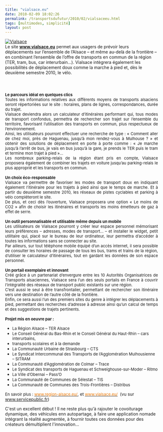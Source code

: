 ```yaml
---
title: "vialsace.eu"
date: 2010-02-09 18:02:26
permalink: /transportsdufutur/2010/02/vialsaceeu.html
tags: [multimodes, simplicité]
layout: post
---
```


<p><a href="https://gabrielplassat.github.io/transportsdufutur/wp-content/uploads/sites/6/old/6a0120a66d2ad4970b0120a87c1c7e970b-pi.gif"><img alt="Vialsace" border="0" class="asset asset-image at-xid-6a0120a66d2ad4970b0120a87c1c7e970b " src="/wp-content/uploads/sites/6/old/6a0120a66d2ad4970b0120a87c1c7e970b-pi.gif" title="Vialsace" /></a> <br />Le site <strong><span style="text-decoration: underline"><a href="http://www.vialsace.eu" target="_blank">www.vialsace.eu</a></span></strong> permet aux usagers de prévoir leurs déplacements sur l’ensemble de l’Alsace – et même au-delà de la frontière – en combinant l’ensemble de l’offre de transports en commun de la région (TER, tram, bus, car interurbain…). Vialsace intègrera également les possibilités de déplacement doux comme la marche à pied et, dès le deuxième semestre 2010, le vélo.<br /></p> <h1></h1> <div><br /></div> <div align="justify" class="texte"><font size="2"><strong>Le parcours idéal en quelques clics<br /></strong></font></div> <div align="justify" class="texte"><font size="2">Toutes les informations relatives aux différents moyens de transports alsaciens seront répertoriées sur le site : horaires, plans de lignes, correspondances, durée du trajet. <br /></font></div> <div align="justify" class="texte"><font size="2">Vialsace deviendra alors un calculateur d’itinéraires performant qui, tous modes de transport confondus, permettra de rechercher son trajet sur l’ensemble du territoire, favorisant l’utilisation des transports en commun, plus respectueux de l’environnement.</font></div> <div align="justify" class="texte"><font size="2"></font></div>   <!--more-->  <div align="justify" class="texte"><font size="2">Ainsi, les utilisateurs pourront effectuer une recherche de type : « Comment aller de chez moi, près de Haguenau, jusqu’à mon rendez-vous à Mulhouse ? » et obtenir des solutions de déplacement en porte à porte comme : « Je marche jusqu’à l’arrêt de bus, je vais en bus jusqu’à la gare, je prends le TER puis le tram et termine mon trajet à pied »…<br /></font></div> <div align="justify" class="texte"><font size="2">Les nombreux parking-relais de la région étant pris en compte, Vialsace proposera également de combiner les trajets en voiture jusqu’au parking-relais le plus approprié et les transports en commun.</font></div> <div align="justify" class="texte"><font size="2"><br /></font></div> <div align="justify" class="texte"><font size="2"><strong>Un choix éco-responsable</strong></font></div> <div align="justify" class="texte"><font size="2"></font></div> <div align="justify" class="texte"><font size="2">Vialsace va permettre de favoriser les modes de transport doux en indiquant également l’itinéraire pour les trajets à pied ainsi que le temps de marche. Et à partir du deuxième semestre 2010, les réseaux de pistes cyclables et parking à vélo compléteront le site.</font></div> <div align="justify" class="texte"><font size="2"></font></div> <div align="justify" class="texte"><font size="2">De plus, et ceci dès l’ouverture, Vialsace proposera une option « Le moins de CO2 » afin de choisir les itinéraires et transports les moins émetteurs de gaz à effet de serre.</font></div> <div align="justify" class="texte"><font size="2"><br /></font></div> <div align="justify" class="texte"><font size="2"><strong>Un outil personnalisable et utilisable même depuis un mobile</strong></font></div> <div align="justify" class="texte"><font size="2"></font></div> <div align="justify" class="texte"><font size="2">Les utilisateurs de Vialsace pourront y créer leur espace personnel mémorisant leurs préférences – adresses, modes de transport… – et installer le widget, petit utilitaire qui, placé sur le bureau de leur ordinateur, leur permettra d’accéder à toutes les informations sans se connecter au site.<br /></font></div> <div align="justify" class="texte"><font size="2">Par ailleurs, sur tout téléphone mobile équipé d’un accès internet, il sera possible de consulter les horaires de passage de tous les bus, trams et trains de la région, d’utiliser le calculateur d’itinéraires, tout en gardant les données de son espace personnel.</font></div> <div align="justify" class="texte"><font size="2"><br /></font></div> <div align="justify" class="texte"><font size="2"><strong>Un portail exemplaire et innovant<br /></strong></font></div> <div align="justify" class="texte"><font size="2">Créé grâce à un partenariat d’envergure entre les 10 Autorités Organisatrices de Transports alsaciennes, Vialsace sera l’un des seuls portails en France à couvrir l’intégralité des réseaux de transport public existants sur une région.<br /></font></div> <div align="justify" class="texte"><font size="2">C’est aussi le seul à être transfrontalier, permettant de rechercher son itinéraire vers une destination de l’autre côté de la frontière.<br /></font></div> <div align="justify" class="texte"><font size="2">Enfin, ce sera aussi l’un des premiers sites du genre à intégrer les déplacements à pied, permettant des recherches d’adresse à adresse ainsi qu’un calcul de temps et des suggestions de trajets pertinents.</font></div> <div align="justify" class="texte"><font size="2"><br /></font></div> <div align="justify" class="texte"><font size="2"><strong>Projet mis en oeuvre par :</strong></font></div> <div class="texte"> <ul> <li> <div><font size="2">La Région Alsace – TER Alsace</font></div> <li> <div><font size="2">Le Conseil Général du Bas-Rhin et le Conseil Général du Haut-Rhin – cars interurbains,</font></div> <li> <div><font size="2">transports scolaires et à la demande</font></div> <li> <div><font size="2">La Communauté Urbaine de Strasbourg – CTS</font></div> <li> <div><font size="2">Le Syndicat Intercommunal des Transports de l’Agglomération Mulhousienne – SITRAM</font></div> <li> <div><font size="2">La Communauté d’Agglomération de Colmar – Trace</font></div> <li> <div><font size="2">Le Syndicat des transports de Haguenau et Schweighouse-sur-Moder – Ritmo</font></div> <li> <div><font size="2">La Ville d’Obernai – Pass’O</font></div> <li> <div><font size="2">La Communauté de Communes de Sélestat – TIS</font></div> <li> <div><font size="2">La Communauté de Communes des Trois-Frontières – Distribus</font></div></li> </li> </li> </li> </li> </li> </li> </li> </li> </li> </ul> </div> <div><font size="2">En savoir plus : </font><a href="http://www.region-alsace.eu/"><font color="#ec7703" size="2">www.region-alsace.eu/</font></a>, et<font size="2"> </font><a href="http://www.vialsace.eu/"><font color="#ec7703" size="2">www.vialsace.eu/</font></a>  (vu sur <a href="http://www.servicepublic.fr">www.servicepublic.fr</a>)</div> <p>C'est un excellent début ! Il ne reste plus qu'à rajouter le covoiturage dynamique, des véhicules enn autopartage, à faire une application nomade intégrant la réalité augmentée, à fournir toutes ces données pour des créateurs démultiplient l'innovation...<br /></p>
